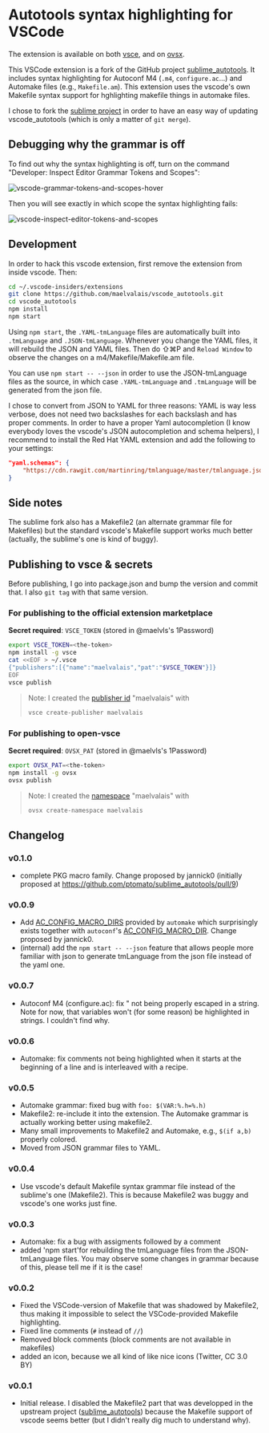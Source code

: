 # Autotools syntax highlighting for VSCode

The extension is available on both [vsce](https://marketplace.visualstudio.com/items?itemName=maelvalais.autoconf),
and on [ovsx](https://open-vsx.org/extension/maelvalais/autoconf).

This VSCode extension is a fork of the GitHub project [sublime_autotools][]. It
includes syntax highlighting for Autoconf M4 (`.m4`, `configure.ac`...) and
Automake files (e.g., `Makefile.am`). This extension uses the vscode's own
Makefile syntax support for hghlighting makefile things in automake files.

I chose to fork the [sublime project][sublime_autotools] in order to have
an easy way of updating vscode_autotools (which is only a matter of `git merge`).

## Debugging why the grammar is off

To find out why the syntax highlighting is off, turn on the
command "Developer: Inspect Editor Grammar Tokens and Scopes":

![vscode-grammar-tokens-and-scopes-hover](https://user-images.githubusercontent.com/2195781/105803142-23334980-5f9d-11eb-8fcb-4feee8d27c04.png)

Then you will see exactly in which scope the syntax highlighting fails:

![vscode-inspect-editor-tokens-and-scopes](https://user-images.githubusercontent.com/2195781/105803144-23cbe000-5f9d-11eb-894a-6548d0889064.png)


## Development

In order to hack this vscode extension, first remove the extension from
inside vscode. Then:

```sh
cd ~/.vscode-insiders/extensions
git clone https://github.com/maelvalais/vscode_autotools.git
cd vscode_autotools
npm install
npm start
```

Using `npm start`, the `.YAML-tmLanguage` files are automatically built
into `.tmLanguage` and `.JSON-tmLanguage`. Whenever you change the YAML
files, it will rebuild the JSON and YAML files. Then do ⇧⌘P and `Reload Window` to observe the changes on a m4/Makefile/Makefile.am file.

You can use `npm start -- --json` in order to use the JSON-tmLanguage files
as the source, in which case `.YAML-tmLanguage` and `.tmLanguage` will be
generated from the json file.

I chose to convert from JSON to YAML for three reasons: YAML is way less
verbose, does not need two backslashes for each backslash and has proper
comments. In order to have a proper Yaml autocompletion (I know everybody
loves the vscode's JSON autocompletion and schema helpers), I recommend to
install the Red Hat YAML extension and add the following to your settings:

```json
"yaml.schemas": {
    "https://cdn.rawgit.com/martinring/tmlanguage/master/tmlanguage.json": "*.YAML-tmLanguage"
}
```

## Side notes

The sublime fork also has a Makefile2 (an alternate grammar file for Makefiles)
but the standard vscode's Makefile support works much better (actually,
the sublime's one is kind of buggy).

## Publishing to vsce & secrets

Before publishing, I go into package.json and bump the version and commit
that. I also `git tag` with that same version.

### For publishing to the official extension marketplace

**Secret required**: `VSCE_TOKEN` (stored in @maelvls's 1Password)

```sh
export VSCE_TOKEN=<the-token>
npm install -g vsce
cat <<EOF > ~/.vsce
{"publishers":[{"name":"maelvalais","pat":"$VSCE_TOKEN"}]}
EOF
vsce publish
```

> Note: I created the [publisher id](https://code.visualstudio.com/api/working-with-extensions/publishing-extension) "maelvalais" with
>
> ```sh
> vsce create-publisher maelvalais
> ```

### For publishing to open-vsce

**Secret required**: `OVSX_PAT` (stored in @maelvls's 1Password)

```sh
export OVSX_PAT=<the-token>
npm install -g ovsx
ovsx publish
```

> Note: I created the [namespace](https://open-vsx.org/user-settings/namespaces) "maelvalais" with
>
> ```sh
> ovsx create-namespace maelvalais
> ```

## Changelog

### v0.1.0

- complete PKG macro family. Change proposed by jannick0 (initially
  proposed at <https://github.com/ptomato/sublime_autotools/pull/9>)

### v0.0.9

- Add [AC_CONFIG_MACRO_DIRS] provided by `automake` which surprisingly
  exists together with `autoconf`'s [AC_CONFIG_MACRO_DIR]. Change proposed
  by jannick0.
- (internal) add the `npm start -- --json` feature that allows people more
  familiar with json to generate tmLanguage from the json file instead of
  the yaml one.

[ac_config_macro_dirs]: https://www.gnu.org/software/automake/manual/html_node/Local-Macros.html
[ac_config_macro_dir]: https://www.gnu.org/savannah-checkouts/gnu/autoconf/manual/autoconf-2.69/html_node/Input.html#Input.

### v0.0.7

- Autoconf M4 (configure.ac): fix \" not being properly escaped in a string.
  Note for now, that variables won't (for some reason) be highlighted in
  strings. I couldn't find why.

### v0.0.6

- Automake: fix comments not being highlighted when it starts at the beginning
  of a line and is interleaved with a recipe.

### v0.0.5

- Automake grammar: fixed bug with `foo: $(VAR:%.h=%.h)`
- Makefile2: re-include it into the extension. The Automake grammar is actually
  working better using makefile2.
- Many small improvements to Makefile2 and Automake, e.g., `$(if a,b)`
  properly colored.
- Moved from JSON grammar files to YAML.

### v0.0.4

- Use vscode's default Makefile syntax grammar file instead of the sublime's
  one (Makefile2). This is because Makefile2 was buggy and vscode's one works
  just fine.

### v0.0.3

- Automake: fix a bug with assigments followed by a comment
- added 'npm start'for rebuilding the tmLanguage files from the JSON-tmLanguage
  files. You may observe some changes in grammar because of this, please tell
  me if it is the case!

### v0.0.2

- Fixed the VSCode-version of Makefile that was shadowed by Makefile2, thus
  making it impossible to select the VSCode-provided Makefile highlighting.
- Fixed line comments (`#` instead of `//`)
- Removed block comments (block comments are not available in makefiles)
- added an icon, because we all kind of like nice icons (Twitter, CC 3.0 BY)

### v0.0.1

- Initial release. I disabled the Makefile2 part that was developped in
  the upstream project ([sublime_autotools]) because the Makefile support of
  vscode seems better (but I didn't really dig much to understand why).

[sublime_autotools]: https://github.com/ptomato/sublime_autotools
